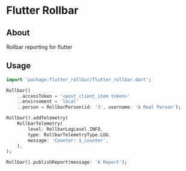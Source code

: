 # Flutter Rollbar

## About

Rollbar reporting for flutter

## Usage

```dart
import 'package:flutter_rollbar/flutter_rollbar.dart';

Rollbar()
    ..accessToken = '<post_client_item token>'
    ..environment = 'local'
    ..person = RollbarPerson(id: '3', username: 'A Real Person');

Rollbar().addTelemetry(
    RollbarTelemetry(
        level: RollbarLogLevel.INFO,
        type: RollbarTelemetryType.LOG,
        message: 'Counter: $_counter',
    ),
);

Rollbar().publishReport(message: 'A Report');
```